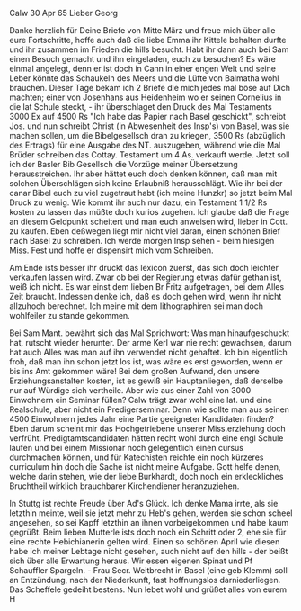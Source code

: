  Calw 30 Apr 65
Lieber Georg

Danke herzlich für Deine Briefe von Mitte März und freue mich über alle eure Fortschritte, hoffe auch daß die liebe Emma ihr Kittele behalten durfte und ihr zusammen im Frieden die hills besucht. Habt ihr dann auch bei Sam einen Besuch gemacht und ihn eingeladen, euch zu besuchen? Es wäre einmal angelegt, denn er ist doch in Cann in einer engen Welt und seine Leber könnte das Schaukeln des Meers und die Lüfte von Balmatha wohl brauchen. Dieser Tage bekam ich 2 Briefe die mich jedes mal böse auf Dich machten; einer von Josenhans aus Heidenheim wo er seinen Cornelius in die lat Schule steckt, - ihr überschlaget den Druck des Mal Testaments 3000 Ex auf 4500 Rs "Ich habe das Papier nach Basel geschickt", schreibt Jos. und nun schreibt Christ (in Abwesenheit des Insp's) von Basel, was sie machen sollen, um die Bibelgesellsch dran zu kriegen, 3500 Rs (abzüglich des Ertrags) für eine Ausgabe des NT. auszugeben, während wie die Mal Brüder schreiben das Cottay. Testament um 4 As. verkauft werde. Jetzt soll ich der Basler Bib Gesellsch die Vorzüge meiner Übersetzung herausstreichen. Ihr aber hättet euch doch denken können, daß man mit solchen Überschlägen sich keine Erlaubniß herausschlägt. Wie ihr bei der canar Bibel euch zu viel zugetraut habt (ich meine Hunzkr) so jetzt beim Mal Druck zu wenig. Wie kommt ihr auch nur dazu, ein Testament 1 1/2 Rs kosten zu lassen das müßte doch kurios zugehen. Ich glaube daß die Frage an diesem Geldpunkt scheitert und man euch anweisen wird, lieber in Cott. zu kaufen. Eben deßwegen liegt mir nicht viel daran, einen schönen Brief nach Basel zu schreiben. Ich werde morgen Insp sehen - beim hiesigen Miss. Fest und hoffe er dispensirt mich vom Schreiben.

Am Ende ists besser ihr druckt das lexicon zuerst, das sich doch leichter verkaufen lassen wird. Zwar ob bei der Regierung etwas dafür gethan ist, weiß ich nicht. Es war einst dem lieben Br Fritz aufgetragen, bei dem Alles Zeit braucht. Indessen denke ich, daß es doch gehen wird, wenn ihr nicht allzuhoch berechnet. Ich meine mit dem lithographiren sei man doch wohlfeiler zu stande gekommen.

Bei Sam Mant. bewährt sich das Mal Sprichwort: Was man hinaufgeschuckt hat, rutscht wieder herunter. Der arme Kerl war nie recht gewachsen, darum hat auch Alles was man auf ihn verwendet nicht gehaftet. Ich bin eigentlich froh, daß man ihn schon jetzt los ist, was wäre es erst geworden, wenn er bis ins Amt gekommen wäre! Bei dem großen Aufwand, den unsere Erziehungsanstalten kosten, ist es gewiß ein Hauptanliegen, daß derselbe nur auf Würdige sich vertheile. Aber wie aus einer Zahl von 3000 Einwohnern ein Seminar füllen? Calw trägt zwar wohl eine lat. und eine Realschule, aber nicht ein Predigerseminar. Denn wie sollte man aus seinen 4500 Einwohnern jedes Jahr eine Partie geeigneter Kandidaten finden? Eben darum scheint mir das Hochgetriebene unserer Miss.erziehung doch verfrüht. Predigtamtscandidaten hätten recht wohl durch eine engl Schule laufen und bei einem Missionar noch gelegentlich einen cursus durchmachen können, und für Katechisten reichte ein noch kürzeres curriculum hin doch die Sache ist nicht meine Aufgabe. Gott helfe denen, welche darin stehen, wie der liebe Burkhardt, doch noch ein erkleckliches Bruchtheil wirklich brauchbarer Kirchendiener heranzuziehen.

In Stuttg ist rechte Freude über Ad's Glück. Ich denke Mama irrte, als sie letzthin meinte, weil sie jetzt mehr zu Heb's gehen, werden sie schon scheel angesehen, so sei Kapff letzthin an ihnen vorbeigekommen und habe kaum gegrüßt. Beim lieben Mutterle ists doch noch ein Schritt oder 2, ehe sie für eine rechte Hebichianerin gelten wird. Einen so schönen April wie diesen habe ich meiner Lebtage nicht gesehen, auch nicht auf den hills - der beißt sich über alle Erwartung heraus. Wir essen eigenen Spinat und Pf Schauffler Spargeln. - Frau Secr. Weitbrecht in Basel (eine geb Klemm) soll an Entzündung, nach der Niederkunft, fast hoffnungslos darniederliegen. Das Scheffele gedeiht bestens. Nun lebet wohl und grüßet alles von eurem  H

